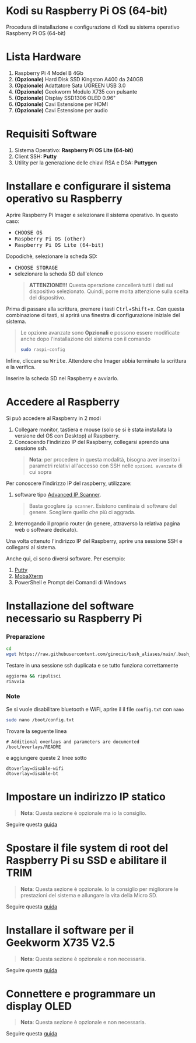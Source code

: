 # Kodi su Raspberry Pi OS (64-bit)
Procedura di installazione e configurazione di Kodi su sistema operativo Raspberry Pi OS (64-bit)

# Lista Hardware
1. Raspberry Pi 4 Model B 4Gb
2. **(Opzionale)** Hard Disk SSD Kingston A400 da 240GB
3. **(Opzionale)** Adattatore Sata UGREEN USB 3.0
4. **(Opzionale)** Geekworm Modulo X735 con pulsante
5. **(Opzionale)** Display SSD1306 OLED 0.96"
6. **(Opzionale)** Cavi Estensione per HDMI
7. **(Opzionale)** Cavi Estensione per audio

# Requisiti Software
1. Sistema Operativo: **Raspberry Pi OS Lite (64-bit)**
2. Client SSH: **Putty**
3. Utility per la generazione delle chiavi RSA e DSA: **Puttygen**

# Installare e configurare il sistema operativo su Raspberry
Aprire Raspberry Pi Imager e selezionare il sistema operativo. In questo caso:
  * <kbd>CHOOSE OS</kbd>
  * <kbd>Raspberry Pi OS (other)</kbd>
  * <kbd>Raspberry Pi OS Lite (64-bit)</kbd>

Dopodichè, selezionare la scheda SD:
  * <kbd>CHOOSE STORAGE</kbd>
  * selezionare la scheda SD dall'elenco
    >**ATTENZIONE!!!** Questa operazione cancellerà tutti i dati sul dispositivo selezionato. Quindi, porre molta attenzione sulla scelta del dispositivo.

Prima di passare alla scrittura, premere i tasti <kbd>Ctrl</kbd>+<kbd>Shift</kbd>+<kbd>x</kbd>. Con questa combinazione di tasti, si aprirá una finestra di configurazione iniziale del sistema.
> Le opzione avanzate sono **Opzionali** e possono essere modificate anche dopo l'installazione del sistema con il comando
> ```bash
> sudo raspi-config
> ```

Infine, cliccare su <kbd>Write</kbd>. Attendere che Imager abbia terminato la scrittura e la verifica.

Inserire la scheda SD nel Raspberry e avviarlo.

# Accedere al Raspberry
Si può accedere al Raspberry in 2 modi
  1. Collegare monitor, tastiera e mouse (solo se si è stata installata la versione del OS con Desktop) al Raspberry.
  2. Conoscendo l'indirizzo IP del Raspberry, collegarsi aprendo una sessione ssh.
     > **Nota**: per procedere in questa modalità, bisogna aver inserito i parametri relativi all'accesso con SSH nelle `opzioni avanzate` di cui sopra

Per conoscere l'indirizzo IP del raspberry, utilizzare:
  1. software tipo [Advanced IP Scanner](http://www.advanced-ip-scanner.com/link.php?lng=it&ver=2-5-3850&beta=n&page=about).
     > Basta googlare `ip scanner`. Esistono centinaia di software del genere. Scegliere quello che più ci aggrada.
  2. Interrogando il proprio router (in genere, attraverso la relativa pagina web o software dedicato).

Una volta ottenuto l'indirizzo IP del Raspberry, aprire una sessione SSH e collegarsi al sistema. 

Anche qui, ci sono diversi software. Per esempio:
  1. [Putty](https://www.chiark.greenend.org.uk/~sgtatham/putty/)
  2. [MobaXterm](https://mobaxterm.mobatek.net/)
  3. PowerShell e Prompt dei Comandi di Windows

# Installazione del software necessario su Raspberry Pi
### Preparazione
```bash
cd
wget https://raw.githubusercontent.com/ginocic/bash_aliases/main/.bash_aliases
```

Testare in una sessione ssh duplicata e se tutto funziona correttamente
```bash
aggiorna && ripulisci
riavvia
```

### Note
Se si vuole disabilitare bluetooth e WiFi, aprire il il file `config.txt` con `nano`
```bash
sudo nano /boot/config.txt
```
Trovare la seguente linea
```
# Additional overlays and parameters are documented /boot/overlays/README
```
e aggiungere queste 2 linee sotto
```
dtoverlay=disable-wifi
dtoverlay=disable-bt
```
# Impostare un indirizzo IP statico
> **Nota**: Questa sezione è opzionale ma io la consiglio.

Seguire questa [guida](https://github.com/ginocic/Impostare-indirizzo-IP-statico-al-raspberry)

# Spostare il file system di root del Raspberry Pi su SSD e abilitare il TRIM
> **Nota**: Questa sezione è opzionale. Io la consiglio per migliorare le prestazioni del sistema e allungare la vita della Micro SD.

Seguire questa [guida](https://gist.github.com/ginocic/3322d84c035f09ca956418c88c8f9b43)

# Installare il software per il Geekworm X735 V2.5
> **Nota**: Questa sezione è opzionale e non necessaria.

Seguire questa [guida](https://github.com/ginocic/Geekworm-X735-V2.5-Software)

# Connettere e programmare un display OLED
> **Nota**: Questa sezione è opzionale e non necessaria.

Seguire questa [guida](https://github.com/ginocic/RaspberryPi-Display-OLED)





